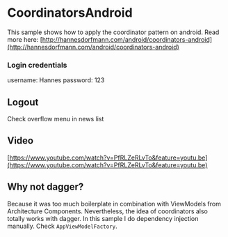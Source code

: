 # CoordinatorsAndroid

This sample shows how to apply the coordinator pattern on android. Read more here:
[http://hannesdorfmann.com/android/coordinators-android](http://hannesdorfmann.com/android/coordinators-android)

### Login credentials
username: Hannes
password: 123

## Logout
Check overflow menu in news list

## Video

[https://www.youtube.com/watch?v=PfRLZeRLvTo&feature=youtu.be](https://www.youtube.com/watch?v=PfRLZeRLvTo&feature=youtu.be)

## Why not dagger?
Because it was too much boilerplate in combination with ViewModels from Architecture Components. Nevertheless, the idea of coordinators also totally works with dagger.
In this sample I do dependency injection manually. Check `AppViewModelFactory`.